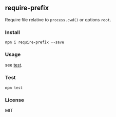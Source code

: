## require-prefix

Require file relative to `process.cwd()` or options `root`.

### Install

```
npm i require-prefix --save
```

### Usage

see [test](https://github.com/nswbmw/require-prefix/blob/master/test/test.js).

### Test

```
npm test
```

### License

MIT